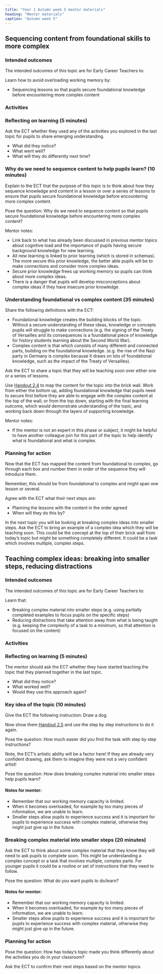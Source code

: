 ```yaml
---
title: "Year 1 Autumn week 5 mentor materials"
heading: "Mentor materials"
caption: "Autumn week 5"
---
```


## Sequencing content from foundational skills to more complex

### Intended outcomes

The intended outcomes of this topic are for Early Career Teachers to:

Learn how to avoid overloading working memory by:

- Sequencing lessons so that pupils secure foundational knowledge before encountering more complex content

### Activities

### Reflecting on learning (5 minutes)

Ask the ECT whether they used any of the activities you explored in the last topic for pupils to share emerging understanding.

- What did they notice?
- What went well?
- What will they do differently next time?

### Why do we need to sequence content to help pupils learn? (10 minutes)

Explain to the ECT that the purpose of this topic is to think about how they sequence knowledge and content in a lesson or over a series of lessons to ensure that pupils secure foundational knowledge before encountering more complex content.

Pose the question:
Why do we need to sequence content so that pupils secure foundational knowledge before encountering more complex content?

Mentor notes:

- Link back to what has already been discussed in previous mentor topics about cognitive load and the importance of pupils having secure background knowledge for new learning.
- All new learning is linked to prior learning (which is stored in schemas). The more secure this prior knowledge, the better able pupils will be to make connections and consider more complex ideas.
- Secure prior knowledge frees up working memory so pupils can think about more complex ideas.
- There is a danger that pupils will develop misconceptions about complex ideas if they have insecure prior knowledge.

### Understanding foundational vs complex content (35 minutes)

Share the following definitions with the ECT:

- Foundational knowledge creates the building blocks of the topic. Without a secure understanding of these ideas, knowledge or concepts pupils will struggle to make connections (e.g. the signing of the Treaty of Versailles and its consequences is a foundational piece of knowledge for history students learning about the Second World War).
- Complex content is that which consists of many different and connected parts, building on the foundational knowledge. (e.g. the rise of the Nazi party in Germany is complex because it draws on lots of foundational knowledge, such as the impact of the Treaty of Versailles).

Ask the ECT to share a topic that they will be teaching soon over either one or a series of lessons.

Use [Handout 2.4](/assets/materials/edt-Block-2-mentor-handout-2.4.pdf) to map the content for the topic into the brick wall. Work from either the bottom up, adding foundational knowledge that pupils need to secure first before they are able to engage with the complex content at the top of the wall; or from the top down, starting with the final learning outcome, which would demonstrate understanding of the topic, and working back down through the layers of supporting knowledge.

Mentor notes:

- If the mentor is not an expert in this phase or subject, it might be helpful to have another colleague join for this part of the topic to help identify what is foundational and what is complex.

### Planning for action

Now that the ECT has mapped the content from foundational to complex, go through each box and number them in order of the sequence they will introduce them.

Remember, this should be from foundational to complex and might span one lesson or several.

Agree with the ECT what their next steps are:

- Planning the lessons with the content in the order agreed
- When will they do this by?

In the next topic you will be looking at breaking complex ideas into smaller steps. Ask the ECT to bring an example of a complex idea which they will be teaching soon. This could be the concept at the top of their brick wall from today’s topic but might be something completely different. It could be a task which involves multiple, complex steps.

## Teaching complex ideas: breaking into smaller steps, reducing distractions

### Intended outcomes

The intended outcomes of this topic are for Early Career Teachers to:

Learn that:

- Breaking complex material into smaller steps (e.g. using partially completed examples to focus pupils on the specific steps)
- Reducing distractions that take attention away from what is being taught (e.g. keeping the complexity of a task to a minimum, so that attention is focused on the content)

### Activities

### Reflecting on learning (5 minutes)

The mentor should ask the ECT whether they have started teaching the topic that they planned together in the last topic.

- What did they notice?
- What worked well?
- Would they use this approach again?

### Key idea of the topic (10 minutes)

Give the ECT the following instruction: Draw a dog.

Now show them [Handout 2.5](/assets/materials/edt-Block-2-mentor-handout-2.5.pdf) and use the step by step instructions to do it again.

Pose the question: How much easier did you find the task with step by step instructions?

Note, the ECT’s artistic ability will be a factor here! If they are already very confident drawing, ask them to imagine they were not a very confident artist!

Pose the question: How does breaking complex material into smaller steps help pupils learn?

#### Notes for mentor:

- Remember that our working memory capacity is limited.
- When it becomes overloaded, for example by too many pieces of information, we are unable to learn.
- Smaller steps allow pupils to experience success and it is important for pupils to experience success with complex material, otherwise they might just give up in the future.

### Breaking complex material into smaller steps (20 minutes)

Ask the ECT to think about some complex material that they know they will need to ask pupils to complete soon. This might be understanding a complex concept or a task that involves multiple, complex parts. For younger pupils it could be a routine or set of instructions that they need to follow.

Pose the question: What do you want pupils to do/learn?

#### Notes for mentor:

- Remember that our working memory capacity is limited.
- When it becomes overloaded, for example by too many pieces of information, we are unable to learn.
- Smaller steps allow pupils to experience success and it is important for pupils to experience success with complex material, otherwise they might just give up in the future.

### Planning for action

Pose the question: How has today’s topic made you think differently about the activities you do in your classroom?

Ask the ECT to confirm their next steps based on the mentor topics.
